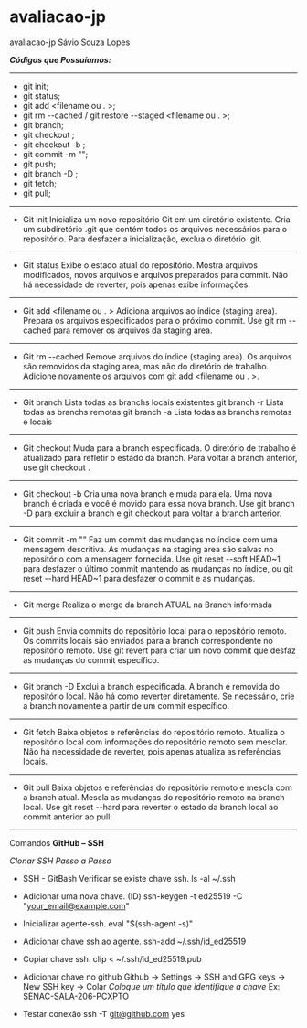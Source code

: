 # avaliacao-jp
avaliacao-jp Sávio Souza Lopes

***Códigos que Possuíamos:***

------------------------------------------------------------------

- git init;
- git status;
- git add <filename ou . >;
- git rm --cached <file> / git restore --staged <filename ou . >;
- git branch;
- git checkout <branchname>;
- git checkout -b <branchname>;
- git commit -m "<description>";
- git push;
- git branch -D <branchname>;
- git fetch;
- git pull;

------------------------------------------------------------------

- Git init
Inicializa um novo repositório Git em um diretório existente.
Cria um subdiretório .git que contém todos os arquivos
necessários para o repositório.
Para desfazer a inicialização, exclua o diretório .git.

---

- Git status
Exibe o estado atual do repositório.
Mostra arquivos modificados, novos arquivos e arquivos
preparados para commit.
Não há necessidade de reverter, pois apenas exibe informações.

---

- Git add <filename ou . >
Adiciona arquivos ao índice (staging area).
Prepara os arquivos especificados para o próximo commit.
Use git rm --cached <file> para remover os arquivos da staging
area.

---

- Git rm --cached <file>
Remove arquivos do índice (staging area).
Os arquivos são removidos da staging area, mas não do diretório
de trabalho.
Adicione novamente os arquivos com git add <filename ou . >.

---

- Git branch
Lista todas as branchs locais existentes
git branch -r Lista todas as branchs remotas
git branch -a Lista todas as branchs remotas e locais

---

- Git checkout <branchname>
Muda para a branch especificada.
O diretório de trabalho é atualizado para refletir o estado da
branch.
Para voltar à branch anterior, use git checkout <previousbranchname>.

---

- Git checkout -b <branchname>
Cria uma nova branch e muda para ela.
Uma nova branch é criada e você é movido para essa nova branch.
Use git branch -D <branchname> para excluir a branch e git
checkout <previous-branchname> para voltar à branch anterior.

---

- Git commit -m "<description>"
Faz um commit das mudanças no índice com uma mensagem
descritiva.
As mudanças na staging area são salvas no repositório com a
mensagem fornecida.
Use git reset --soft HEAD~1 para desfazer o último commit
mantendo as mudanças no índice, ou git reset --hard HEAD~1 para
desfazer o commit e as mudanças.

---

- Git merge <branch>
Realiza o merge da branch ATUAL na Branch informada

---

- Git push
Envia commits do repositório local para o repositório remoto.
Os commits locais são enviados para a branch correspondente no
repositório remoto.
Use git revert <commit-hash> para criar um novo commit que
desfaz as mudanças do commit específico.

---

- Git branch -D <branchname>
Exclui a branch especificada.
A branch é removida do repositório local.
Não há como reverter diretamente. Se necessário, crie a branch
novamente a partir de um commit específico.

---

- Git fetch
Baixa objetos e referências do repositório remoto.
Atualiza o repositório local com informações do repositório
remoto sem mesclar.
Não há necessidade de reverter, pois apenas atualiza as
referências locais.

---

- Git pull
Baixa objetos e referências do repositório remoto e mescla com a
branch atual.
Mescla as mudanças do repositório remoto na branch local.
Use git reset --hard <commit-hash> para reverter o estado da
branch local ao commit anterior ao pull.

------------------------------------------------------------------

Comandos  **GitHub – SSH** 

*Clonar SSH Passo a Passo*

- SSH - GitBash
Verificar se existe chave ssh.
ls -al ~/.ssh

- Adicionar uma nova chave. (ID)
ssh-keygen -t ed25519 -C "your_email@example.com"

- Inicializar agente-ssh.
eval "$(ssh-agent -s)"

- Adicionar chave ssh ao agente.
ssh-add ~/.ssh/id_ed25519

- Copiar chave ssh.
clip < ~/.ssh/id_ed25519.pub

- Adicionar chave no github
Github -> Settings -> SSH and GPG keys -> New SSH key -> Colar
*Coloque um título que identifique a chave*
Ex: SENAC-SALA-206-PCXPTO

- Testar conexão
ssh -T git@github.com
yes
